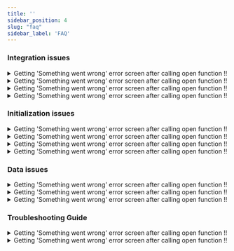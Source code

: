 ```yaml
---
title: ''
sidebar_position: 4
slug: "faq"
sidebar_label: 'FAQ'
---
```


### Integration issues

<details>
<summary>Getting 'Something went wrong' error screen after calling open function !!</summary>
If the launch pad is enabled and if there is any error in server error then you will get 'Something went wroing error'
</details>

<details>
<summary>Getting 'Something went wrong' error screen after calling open function !!</summary>
If the launch pad is enabled and if there is any error in server error then you will get 'Something went wroing error'
</details>

<details>
<summary>Getting 'Something went wrong' error screen after calling open function !!</summary>
If the launch pad is enabled and if there is any error in server error then you will get 'Something went wroing error'
</details>

<details>
<summary>Getting 'Something went wrong' error screen after calling open function !!</summary>
If the launch pad is enabled and if there is any error in server error then you will get 'Something went wroing error'
</details>

### Initialization issues 

<details>
<summary>Getting 'Something went wrong' error screen after calling open function !!</summary>
If the launch pad is enabled and if there is any error in server error then you will get 'Something went wroing error'
</details>

<details>
<summary>Getting 'Something went wrong' error screen after calling open function !!</summary>
If the launch pad is enabled and if there is any error in server error then you will get 'Something went wroing error'
</details>

<details>
<summary>Getting 'Something went wrong' error screen after calling open function !!</summary>
If the launch pad is enabled and if there is any error in server error then you will get 'Something went wroing error'
</details>

<details>
<summary>Getting 'Something went wrong' error screen after calling open function !!</summary>
If the launch pad is enabled and if there is any error in server error then you will get 'Something went wroing error'
</details>

### Data issues

<details>
<summary>Getting 'Something went wrong' error screen after calling open function !!</summary>
If the launch pad is enabled and if there is any error in server error then you will get 'Something went wroing error'
</details>

<details>
<summary>Getting 'Something went wrong' error screen after calling open function !!</summary>
If the launch pad is enabled and if there is any error in server error then you will get 'Something went wroing error'
</details>

<details>
<summary>Getting 'Something went wrong' error screen after calling open function !!</summary>
If the launch pad is enabled and if there is any error in server error then you will get 'Something went wroing error'
</details>

### Troubleshooting Guide 

<details>
<summary>Getting 'Something went wrong' error screen after calling open function !!</summary>
If the launch pad is enabled and if there is any error in server error then you will get 'Something went wroing error'
</details>

<details>
<summary>Getting 'Something went wrong' error screen after calling open function !!</summary>
If the launch pad is enabled and if there is any error in server error then you will get 'Something went wroing error'
</details>